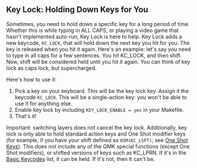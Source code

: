 ## Key Lock: Holding Down Keys for You

Sometimes, you need to hold down a specific key for a long period of time. Whether this is while typing in ALL CAPS, or playing a video game that hasn't implemented auto-run, Key Lock is here to help. Key Lock adds a new keycode, `KC_LOCK`, that will hold down the next key you hit for you. The key is released when you hit it again. Here's an example: let's say you need to type in all caps for a few sentences. You hit KC_LOCK, and then shift. Now, shift will be considered held until you hit it again. You can think of key lock as caps lock, but supercharged.

Here's how to use it:

1. Pick a key on your keyboard. This will be the key lock key. Assign it the keycode `KC_LOCK`. This will be a single-action key: you won't be able to use it for anything else.
2. Enable key lock by including `KEY_LOCK_ENABLE = yes` in your Makefile.
3. That's it!

Important: switching layers does not cancel the key lock. Additionally, key lock is only able to hold standard action keys and One Shot modifier keys (for example, if you have your shift defined as `OSM(KC_LSFT)`; see [One Shot Keys](06_Keycodes/Quantum_Keycodes.md#one-shot-keys)). This does not include any of the QMK special functions (except One Shot modifiers), or shifted versions of keys such as KC_LPRN. If it's in the [Basic Keycodes](06_Keycodes/Basic.md) list, it can be held. If it's not, then it can't be.
